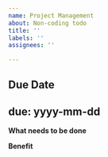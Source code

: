 ```yaml
---
name: Project Management
about: Non-coding todo
title: ''
labels: ''
assignees: ''

---
```


**Due Date**
---
due: yyyy-mm-dd
---

**What needs to be done**

**Benefit**
